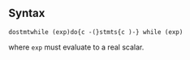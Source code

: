 ## Syntax

`dostmtwhile (exp)do{c -(}stmts{c )-} while (exp)`

where `exp` must evaluate to a real scalar.
